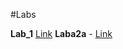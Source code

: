 #Labs

**Lab_1** [Link](https://github.com/brunoauditore/NULP_IK31_Fedoryshyn/)
**Laba2a** - [Link](https://github.com/brunoauditore/NULP_IK31_Fedoryshyn/tree/main/Laba2a)




